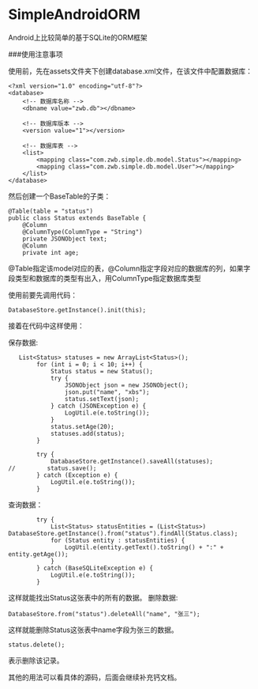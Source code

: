 # SimpleAndroidORM
Android上比较简单的基于SQLite的ORM框架

###使用注意事项

使用前，先在assets文件夹下创建database.xml文件，在该文件中配置数据库：
```
<?xml version="1.0" encoding="utf-8"?>
<database>
    <!-- 数据库名称 -->
    <dbname value="zwb.db"></dbname>

    <!-- 数据库版本 -->
    <version value="1"></version>

    <!-- 数据库表 -->
    <list>
        <mapping class="com.zwb.simple.db.model.Status"></mapping>
        <mapping class="com.zwb.simple.db.model.User"></mapping>
    </list>
</database>
```
然后创建一个BaseTable的子类：

```
@Table(table = "status")
public class Status extends BaseTable {
    @Column
    @ColumnType(ColumnType = "String")
    private JSONObject text;
    @Column
    private int age;
```
@Table指定该model对应的表，@Column指定字段对应的数据库的列，如果字段类型和数据库的类型有出入，用ColumnType指定数据库类型

使用前要先调用代码：
```
DatabaseStore.getInstance().init(this);
```
接着在代码中这样使用：

保存数据:

```
   List<Status> statuses = new ArrayList<Status>();
        for (int i = 0; i < 10; i++) {
            Status status = new Status();
            try {
                JSONObject json = new JSONObject();
                json.put("name", "xbs");
                status.setText(json);
            } catch (JSONException e) {
                LogUtil.e(e.toString());
            }
            status.setAge(20);
            statuses.add(status);
        }

        try {
            DatabaseStore.getInstance().saveAll(statuses);
//         status.save();
        } catch (Exception e) {
            LogUtil.e(e.toString());
        }
```

查询数据：
```
        try {
            List<Status> statusEntities = (List<Status>) DatabaseStore.getInstance().from("status").findAll(Status.class);
            for (Status entity : statusEntities) {
                LogUtil.e(entity.getText().toString() + ":" + entity.getAge());
            }
        } catch (BaseSQLiteException e) {
            LogUtil.e(e.toString());
        }
```
这样就能找出Status这张表中的所有的数据。
删除数据:

```
DatabaseStore.from("status").deleteAll("name", "张三");
```

这样就能删除Status这张表中name字段为张三的数据。

```
status.delete();
```

表示删除该记录。

其他的用法可以看具体的源码，后面会继续补充钙文档。

